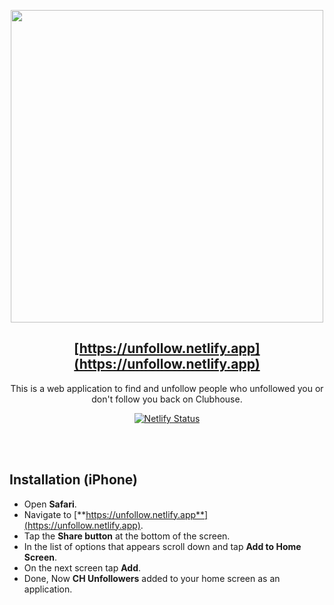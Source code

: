 <p align="center">
<img src="https://raw.githubusercontent.com/soroushchehresa/clubhouse-unfollowers/master/logo.png" align="center" width="500px" />
</p>
<div align="center">
  
## [https://unfollow.netlify.app](https://unfollow.netlify.app)

This is a web application to find and unfollow people who unfollowed you or don't follow you back on Clubhouse.

[![Netlify Status](https://api.netlify.com/api/v1/badges/7fc8646e-f411-45f9-aec8-91a917701c59/deploy-status)](https://app.netlify.com/sites/unfollow/deploys)

</div>

<br>
<br>

## Installation (iPhone)
- Open **Safari**.
- Navigate to [**https://unfollow.netlify.app**](https://unfollow.netlify.app).
- Tap the **Share button** at the bottom of the screen.
- In the list of options that appears scroll down and tap **Add to Home Screen**.
- On the next screen tap **Add**.
- Done, Now **CH Unfollowers** added to your home screen as an application.

